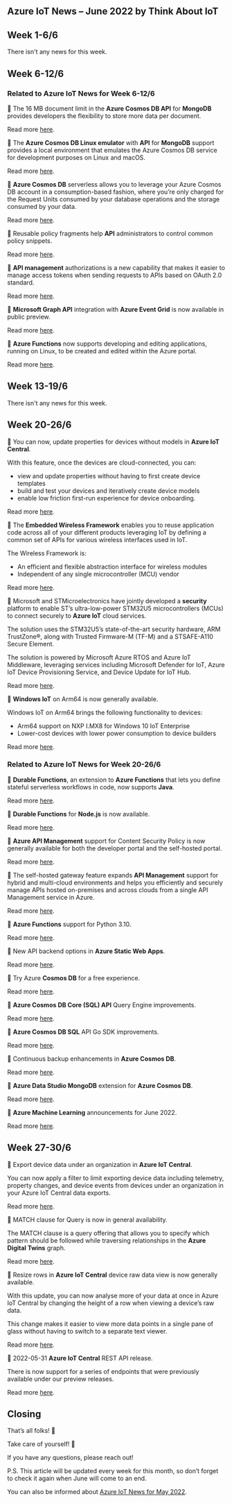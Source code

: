 ## Azure IoT News – June 2022 by Think About IoT

## Week 1-6/6
There isn't any news for this week.

## Week 6-12/6

### Related to Azure IoT News for Week 6-12/6
🔸 The 16 MB document limit in the **Azure Cosmos DB API** for **MongoDB** provides developers the flexibility to store more data per document.

Read more [here](https://azure.microsoft.com/en-gb/updates/public-preview-16mb-limit-per-document-in-api-for-mongodb/).

🔸 The **Azure Cosmos DB Linux emulator** with **API** for **MongoDB** support provides a local environment that emulates the Azure Cosmos DB service for development purposes on Linux and macOS.

Read more [here](https://azure.microsoft.com/en-gb/updates/public-preview-linux-emulator-with-azure-cosmos-db-api-for-mongodb/).

🔸 **Azure Cosmos DB** serverless allows you to leverage your Azure Cosmos DB account in a consumption-based fashion, where you’re only charged for the Request Units consumed by your database operations and the storage consumed by your data.

Read more [here](https://azure.microsoft.com/en-gb/updates/public-preview-azure-cosmos-db-serverless-container-storage-limit-increase-to-1tb/).

🔸 Reusable policy fragments help **API** administrators to control common policy snippets.

Read more [here](https://azure.microsoft.com/en-gb/updates/generally-available-api-management-reusable-policy-fragments/).

🔸 **API management** authorizations is a new capability that makes it easier to manage access tokens when sending requests to APIs based on OAuth 2.0 standard.

Read more [here](https://azure.microsoft.com/en-gb/updates/public-preview-api-management-authorizations/).

🔸 **Microsoft Graph API** integration with **Azure Event Grid** is now available in public preview.

Read more [here](https://azure.microsoft.com/en-gb/updates/public-preview-microsoft-graph-api-integration-with-azure-event-grid/).

🔸 **Azure Functions** now supports developing and editing applications, running on Linux, to be created and edited within the Azure portal.

Read more [here](https://azure.microsoft.com/en-gb/updates/public-preview-linux-portal-editing-for-applications/).

## Week 13-19/6
There isn't any news for this week.

## Week 20-26/6
🔸 You can now, update properties for devices without models in **Azure IoT Central**.

With this feature, once the devices are cloud-connected, you can: 
- view and update properties without having to first create device templates
- build and test your devices and iteratively create device models
- enable low friction first-run experience for device onboarding.

Read more [here](https://azure.microsoft.com/en-gb/updates/iotc-update-properties-without-models/).

🔸 The **Embedded Wireless Framework** enables you to reuse application code across all of your different products leveraging IoT by defining a common set of APIs for various wireless interfaces used in IoT.

The Wireless Framework is:
- An efficient and flexible abstraction interface for wireless modules
- Independent of any single microcontroller (MCU) vendor

Read more [here](https://azure.microsoft.com/en-gb/updates/general-availability-embedded-wireless-framework/).

🔸 Microsoft and STMicroelectronics have jointly developed a **security** platform to enable ST’s ultra-low-power STM32U5 microcontrollers (MCUs) to connect securely to **Azure IoT** cloud services.

The solution uses the STM32U5’s state-of-the-art security hardware, ARM TrustZone®, along with Trusted Firmware-M (TF-M) and a STSAFE-A110 Secure Element.

The solution is powered by Microsoft Azure RTOS and Azure IoT Middleware, leveraging services including Microsoft Defender for IoT, Azure IoT Device Provisioning Service, and Device Update for IoT Hub. 

Read more [here](https://azure.microsoft.com/en-gb/updates/general-availability-microcontrollerbased-device-security-platform/).

🔸 **Windows IoT** on Arm64 is now generally available.

Windows IoT on Arm64 brings the following functionality to devices:

- Arm64 support on NXP I.MX8 for Windows 10 IoT Enterprise
- Lower-cost devices with lower power consumption to device builders

Read more [here](https://azure.microsoft.com/en-gb/updates/generally-available-windows-iot-on-arm64/).

### Related to Azure IoT News for Week 20-26/6
🔸 **Durable Functions**, an extension to **Azure Functions** that lets you define stateful serverless workflows in code, now supports **Java**.

Read more [here](https://azure.microsoft.com/en-gb/updates/public-preview-durable-functions-for-java/).

🔸 **Durable Functions** for **Node.js** is now available.

Read more [here](https://azure.microsoft.com/en-gb/updates/generally-available-durable-functions-for-nodejs/).

🔸 **Azure API Management** support for Content Security Policy is now generally available for both the developer portal and the self-hosted portal.

Read more [here](https://azure.microsoft.com/en-gb/updates/generally-available-api-management-content-security-policy-and-cors-configuration-support/).

🔸 The self-hosted gateway feature expands **API Management** support for hybrid and multi-cloud environments and helps you efficiently and securely manage APIs hosted on-premises and across clouds from a single API Management service in Azure.

Read more [here](https://azure.microsoft.com/en-gb/updates/generally-available-api-management-selfhosted-gateway-version-2/).

🔸 **Azure Functions** support for Python 3.10.

Read more [here](https://azure.microsoft.com/en-gb/updates/public-preview-azure-functions-support-for-python-310/).

🔸 New API backend options in **Azure Static Web Apps**.

Read more [here](https://azure.microsoft.com/en-gb/updates/public-preview-new-api-backend-options-in-azure-static-web-apps/).

🔸 Try Azure **Cosmos DB** for a free experience.

Read more [here](https://azure.microsoft.com/en-gb/updates/generally-available-improved-try-azure-cosmos-db-for-free-experience/).

🔸 **Azure Cosmos DB Core (SQL) API** Query Engine improvements.

Read more [here](https://azure.microsoft.com/en-gb/updates/generally-available-azure-cosmos-db-core-sql-api-query-engine-improvements/).

🔸 **Azure Cosmos DB SQL** API Go SDK improvements.

Read more [here](https://azure.microsoft.com/en-gb/updates/public-preview-azure-cosmos-db-sql-api-go-sdk-improvements/).

🔸 Continuous backup enhancements in **Azure Cosmos DB**.

Read more [here](https://azure.microsoft.com/en-gb/updates/public-preview-continuous-backup-enhancements-in-azure-cosmos-db/).

🔸 **Azure Data Studio MongoDB** extension for **Azure Cosmos DB**.

Read more [here](https://azure.microsoft.com/en-gb/updates/public-preview-azure-data-studio-mongodb-extension-for-azure-cosmos-db/).

🔸 **Azure Machine Learning** announcements for June 2022.

Read more [here](https://azure.microsoft.com/en-gb/updates/general-availability-azure-machine-learning-announcements-for-june-2022/).

## Week 27-30/6
🔸 Export device data under an organization in **Azure IoT Central**.

You can now apply a filter to limit exporting device data including telemetry, property changes, and device events from devices under an organization in your Azure IoT Central data exports.

Read more [here](https://azure.microsoft.com/en-gb/updates/iotc-export-data-under-organization/).

🔸 MATCH clause for Query is now in general availability.

The MATCH clause is a query offering that allows you to specify which pattern should be followed while traversing relationships in the **Azure Digital Twins** graph.

Read more [here](https://azure.microsoft.com/en-gb/updates/matchclausequery/).

🔸 Resize rows in **Azure IoT Central** device raw data view is now generally available.

With this update, you can now analyse more of your data at once in Azure IoT Central by changing the height of a row when viewing a device’s raw data.

This change makes it easier to view more data points in a single pane of glass without having to switch to a separate text viewer.

Read more [here](https://azure.microsoft.com/en-gb/updates/iotc-resize-raw-data-view/).

🔸 2022-05-31 **Azure IoT Central** REST API release.

There is now support for a series of endpoints that were previously available under our preview releases.

Read more [here](https://azure.microsoft.com/en-gb/updates/iotc-2022-05-31-rest-api/).

## Closing
That’s all folks! 👋

Take care of yourself! 🙂

If you have any questions, please reach out!

P.S. This article will be updated every week for this month, so don’t forget to check it again when June will come to an end.

You can also be informed about [Azure IoT News for May 2022](https://www.thinkaboutiot.com/index.php/2022/05/03/azure-iot-news-may-2022-by-think-about-iot/). 